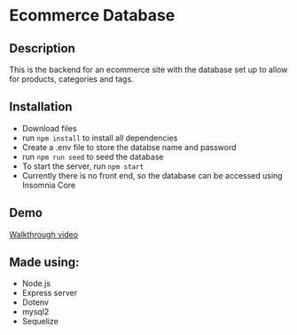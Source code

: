 # Ecommerce Database

## Description

This is the backend for an ecommerce site with the database set up to allow for products, categories and tags. 

## Installation

- Download files
- run `npm install` to install all dependencies
- Create a .env file to store the databse name and password
- run `npm run seed` to seed the database
- To start the server, run `npm start` 
- Currently there is no front end, so the database can be accessed using Insomnia Core

## Demo

[Walkthrough video](linkhere)

## Made using:

- Node.js
- Express server
- Dotenv
- mysql2
- Sequelize